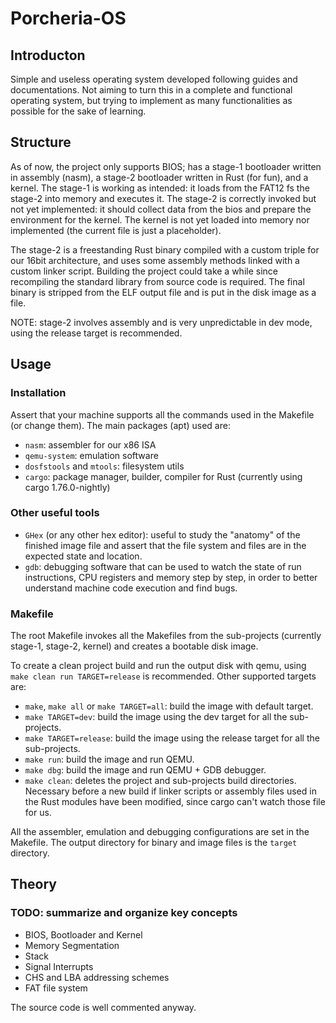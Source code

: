 # Porcheria-OS
## Introducton
Simple and useless operating system developed following guides and documentations.
Not aiming to turn this in a complete and functional operating system, but trying to implement as many functionalities as possible for the sake of learning.

## Structure
As of now, the project only supports BIOS; has a stage-1 bootloader written in assembly (nasm), a stage-2 bootloader written in Rust (for fun), and a kernel.
The stage-1 is working as intended: it loads from the FAT12 fs the stage-2 into memory and executes it.
The stage-2 is correctly invoked but not yet implemented: it should collect data from the bios and prepare the environment for the kernel.
The kernel is not yet loaded into memory nor implemented (the current file is just a placeholder).

The stage-2 is a freestanding Rust binary compiled with a custom triple for our 16bit architecture, and uses some assembly methods linked with a custom linker script.
Building the project could take a while since recompiling the standard library from source code is required.
The final binary is stripped from the ELF output file and is put in the disk image as a file.

NOTE: stage-2 involves assembly and is very unpredictable in dev mode, using the release target is recommended.

## Usage
### Installation
Assert that your machine supports all the commands used in the Makefile (or change them).
The main packages (apt) used are:
- `nasm`: assembler for our x86 ISA
- `qemu-system`: emulation software
- `dosfstools` and `mtools`: filesystem utils
- `cargo`: package manager, builder, compiler for Rust (currently using cargo 1.76.0-nightly)

### Other useful tools
- `GHex` (or any other hex editor): useful to study the "anatomy" of the finished image file and assert that the file system and files are in the expected state and location.
- `gdb`: debugging software that can be used to watch the state of run instructions, CPU registers and memory step by step, in order to better understand machine code execution and find bugs.

### Makefile
The root Makefile invokes all the Makefiles from the sub-projects
(currently stage-1, stage-2, kernel) and creates a bootable disk image.

To create a clean project build and run the output disk with qemu, using
`make clean run TARGET=release` is recommended. Other supported targets are:
- `make`, `make all` or  `make TARGET=all`: build the image with default target.
- `make TARGET=dev`: build the image using the dev target for all the sub-projects.
- `make TARGET=release`: build the image using the release target for all the sub-projects.
- `make run`: build the image and run QEMU.
- `make dbg`: build the image and run QEMU + GDB debugger.
- `make clean`: deletes the project and sub-projects build directories. Necessary before a
new build if linker scripts or assembly files used in the Rust modules have been modified,
since cargo can't watch those file for us.

All the assembler, emulation and debugging configurations are set in the Makefile.
The output directory for binary and image files is the `target` directory.

## Theory
### TODO: summarize and organize key concepts
- BIOS, Bootloader and Kernel
- Memory Segmentation
- Stack
- Signal Interrupts
- CHS and LBA addressing schemes
- FAT file system

The source code is well commented anyway.